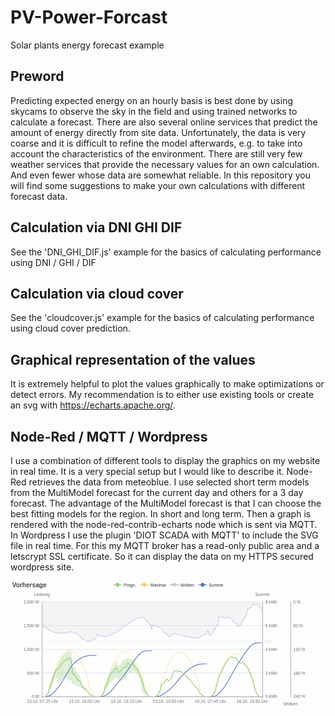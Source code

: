 # PV-Power-Forcast

Solar plants energy forecast example

## Preword

Predicting expected energy on an hourly basis is best done by using skycams to observe the sky in the field and using trained networks to calculate a forecast. There are also several online services that predict the amount of energy directly from site data. Unfortunately, the data is very coarse and it is difficult to refine the model afterwards, e.g. to take into account the characteristics of the environment. There are still very few weather services that provide the necessary values for an own calculation. And even fewer whose data are somewhat reliable. In this repository you will find some suggestions to make your own calculations with different forecast data.

## Calculation via DNI GHI DIF

See the 'DNI_GHI_DIF.js' example for the basics of calculating performance using DNI / GHI / DIF

## Calculation via cloud cover

See the 'cloudcover.js' example for the basics of calculating performance using cloud cover prediction.

## Graphical representation of the values

It is extremely helpful to plot the values graphically to make optimizations or detect errors. My recommendation is to either use existing tools or create an svg with https://echarts.apache.org/.

## Node-Red / MQTT / Wordpress

I use a combination of different tools to display the graphics on my website in real time. It is a very special setup but I would like to describe it.
Node-Red retrieves the data from meteoblue. I use selected short term models from the MultiModel forecast for the current day and others for a 3 day forecast. The advantage of the MultiModel forecast is that I can choose the best fitting models for the region. In short and long term. Then a graph is rendered with the node-red-contrib-echarts node which is sent via MQTT.
In Wordpress I use the plugin 'DIOT SCADA with MQTT' to include the SVG file in real time. For this my MQTT broker has a read-only public area and a letscrypt SSL certificate. So it can display the data on my HTTPS secured wordpress site.

<svg width="900" height="400" xmlns="http://www.w3.org/2000/svg" xmlns:xlink="http://www.w3.org/1999/xlink" version="1.1" baseProfile="full" viewBox="0 0 900 400">
<rect width="900" height="400" x="0" y="0" id="0" fill="none" fill-opacity="1"></rect>
<path d="M90 330.5L720 330.5" fill="none" stroke="#E0E6F1"></path>
<path d="M90 262.5L720 262.5" fill="none" stroke="#E0E6F1"></path>
<path d="M90 195.5L720 195.5" fill="none" stroke="#E0E6F1"></path>
<path d="M90 127.5L720 127.5" fill="none" stroke="#E0E6F1"></path>
<path d="M90 60.5L720 60.5" fill="none" stroke="#E0E6F1"></path>
<path d="M90 330.5L720 330.5" fill="none" stroke="#E0E6F1"></path>
<path d="M90 262.5L720 262.5" fill="none" stroke="#E0E6F1"></path>
<path d="M90 195.5L720 195.5" fill="none" stroke="#E0E6F1"></path>
<path d="M90 127.5L720 127.5" fill="none" stroke="#E0E6F1"></path>
<path d="M90 60.5L720 60.5" fill="none" stroke="#E0E6F1"></path>
<path d="M90 60.5L720 60.5" fill="none" stroke="#E0E6F1"></path>
<path d="M90 127.5L720 127.5" fill="none" stroke="#E0E6F1"></path>
<path d="M90 195.5L720 195.5" fill="none" stroke="#E0E6F1"></path>
<path d="M90 262.5L720 262.5" fill="none" stroke="#E0E6F1"></path>
<path d="M90 330.5L720 330.5" fill="none" stroke="#E0E6F1"></path>
<path d="M90.5 330L90.5 60" fill="none" stroke="#6E7079" stroke-linecap="round"></path>
<text dominant-baseline="central" text-anchor="middle" style="font-size:12px;font-family:sans-serif;" y="-6" transform="translate(90 45)" fill="#6E7079">Leistung</text>
<path d="M720.5 330L720.5 60" fill="none" stroke="#6E7079" stroke-linecap="round"></path>
<text dominant-baseline="central" text-anchor="middle" style="font-size:12px;font-family:sans-serif;" y="-6" transform="translate(720 45)" fill="#6E7079">Summe</text>
<path d="M800.5 60L800.5 330" fill="none" stroke="#6E7079" stroke-linecap="round"></path>
<text dominant-baseline="central" text-anchor="middle" style="font-size:12px;font-family:sans-serif;" y="6" transform="translate(800 345)" fill="#6E7079">Wolken</text>
<path d="M90 330.5L720 330.5" fill="none" stroke="#6E7079" stroke-linecap="round"></path>
<path d="M90.5 330L90.5 335" fill="none" stroke="#6E7079"></path>
<path d="M210.5 330L210.5 335" fill="none" stroke="#6E7079"></path>
<path d="M329.5 330L329.5 335" fill="none" stroke="#6E7079"></path>
<path d="M449.5 330L449.5 335" fill="none" stroke="#6E7079"></path>
<path d="M569.5 330L569.5 335" fill="none" stroke="#6E7079"></path>
<path d="M689.5 330L689.5 335" fill="none" stroke="#6E7079"></path>
<path d="M720.5 330L720.5 335" fill="none" stroke="#6E7079"></path>
<text dominant-baseline="central" text-anchor="end" style="font-size:12px;font-family:sans-serif;" xml:space="preserve" transform="translate(82 330)" fill="#6E7079">0 W</text>
<text dominant-baseline="central" text-anchor="end" style="font-size:12px;font-family:sans-serif;" xml:space="preserve" transform="translate(82 262.5)" fill="#6E7079">500 W</text>
<text dominant-baseline="central" text-anchor="end" style="font-size:12px;font-family:sans-serif;" xml:space="preserve" transform="translate(82 195)" fill="#6E7079">1,000 W</text>
<text dominant-baseline="central" text-anchor="end" style="font-size:12px;font-family:sans-serif;" xml:space="preserve" transform="translate(82 127.5)" fill="#6E7079">1,500 W</text>
<text dominant-baseline="central" text-anchor="end" style="font-size:12px;font-family:sans-serif;" xml:space="preserve" transform="translate(82 60)" fill="#6E7079">2,000 W</text>
<text dominant-baseline="central" text-anchor="start" style="font-size:12px;font-family:sans-serif;" xml:space="preserve" transform="translate(728 330)" fill="#6E7079">0 kWh</text>
<text dominant-baseline="central" text-anchor="start" style="font-size:12px;font-family:sans-serif;" xml:space="preserve" transform="translate(728 262.5)" fill="#6E7079">2 kWh</text>
<text dominant-baseline="central" text-anchor="start" style="font-size:12px;font-family:sans-serif;" xml:space="preserve" transform="translate(728 195)" fill="#6E7079">4 kWh</text>
<text dominant-baseline="central" text-anchor="start" style="font-size:12px;font-family:sans-serif;" xml:space="preserve" transform="translate(728 127.5)" fill="#6E7079">6 kWh</text>
<text dominant-baseline="central" text-anchor="start" style="font-size:12px;font-family:sans-serif;" xml:space="preserve" transform="translate(728 60)" fill="#6E7079">8 kWh</text>
<text dominant-baseline="central" text-anchor="start" style="font-size:12px;font-family:sans-serif;" xml:space="preserve" transform="translate(808 60)" fill="#6E7079">0 %</text>
<text dominant-baseline="central" text-anchor="start" style="font-size:12px;font-family:sans-serif;" xml:space="preserve" transform="translate(808 127.5)" fill="#6E7079">60 %</text>
<text dominant-baseline="central" text-anchor="start" style="font-size:12px;font-family:sans-serif;" xml:space="preserve" transform="translate(808 195)" fill="#6E7079">120 %</text>
<text dominant-baseline="central" text-anchor="start" style="font-size:12px;font-family:sans-serif;" xml:space="preserve" transform="translate(808 262.5)" fill="#6E7079">180 %</text>
<text dominant-baseline="central" text-anchor="start" style="font-size:12px;font-family:sans-serif;" xml:space="preserve" transform="translate(808 330)" fill="#6E7079">240 %</text>
<text dominant-baseline="central" text-anchor="middle" style="font-size:12px;font-family:sans-serif;" xml:space="preserve" y="6" transform="translate(91.712 338)" fill="#6E7079">13.10. 07:15 Uhr</text>
<text dominant-baseline="central" text-anchor="middle" style="font-size:12px;font-family:sans-serif;" xml:space="preserve" y="6" transform="translate(211.5489 338)" fill="#6E7079">13.10. 16:00 Uhr</text>
<text dominant-baseline="central" text-anchor="middle" style="font-size:12px;font-family:sans-serif;" xml:space="preserve" y="6" transform="translate(331.3859 338)" fill="#6E7079">14.10. 13:15 Uhr</text>
<text dominant-baseline="central" text-anchor="middle" style="font-size:12px;font-family:sans-serif;" xml:space="preserve" y="6" transform="translate(451.2228 338)" fill="#6E7079">15.10. 10:30 Uhr</text>
<text dominant-baseline="central" text-anchor="middle" style="font-size:12px;font-family:sans-serif;" xml:space="preserve" y="6" transform="translate(571.0598 338)" fill="#6E7079">16.10. 07:45 Uhr</text>
<text dominant-baseline="central" text-anchor="middle" style="font-size:12px;font-family:sans-serif;" xml:space="preserve" y="6" transform="translate(690.8967 338)" fill="#6E7079">16.10. 16:30 Uhr</text>
<g clip-path="url(#zr2264-c0)">
<path d="M91.7 119.3L95.1 132L98.6 132L102 134.3L105.4 135L108.8 141L112.3 141L115.7 142.4L119.1 142.9L122.5 146.6L126 146.6L129.4 147.2L132.8 147.4L136.2 148.9L139.6 148.9L143.1 148.9L146.5 148.9L149.9 148.9L153.3 148.9L156.8 148L160.2 147.8L163.6 145.5L167 145.5L170.5 145.8L173.9 145.9L177.3 146.6L180.7 146.6L184.2 148.6L187.6 149.3L191 154.5L194.4 154.5L197.9 157.6L201.3 158.6L204.7 166.9L208.1 166.9L211.5 168.3L215 168.8L218.4 172.5L221.8 172.5L225.2 171.7L228.7 171.4L232.1 169.1L235.5 169.1L238.9 166.6L242.4 165.8L245.8 159L249.2 150.8L252.6 156.8L256.1 156.8L259.5 157.3L262.9 157.5L266.3 159L269.8 159L273.2 158.2L276.6 157.9L280 155.6L283.5 155.6L286.9 153.9L290.3 153.4L293.7 148.9L297.1 148.9L300.6 146.9L304 146.3L307.4 141L310.8 141L314.3 138.2L317.7 137.3L321.1 129.8L324.5 129.8L328 127.5L331.4 126.8L334.8 120.8L338.2 120.8L341.7 118.5L345.1 117.8L348.5 111.8L351.9 111.8L355.4 110.1L358.8 109.5L362.2 105L365.6 105L369 104.7L372.5 104.6L375.9 103.9L379.3 103.9L382.7 107.3L386.2 108.4L389.6 117.4L393 117.4L396.4 122.4L399.9 124.1L403.3 137.6L406.7 126L410.1 127.5L413.6 127.5L417 128.9L420.4 129.4L423.8 133.1L427.3 133.1L430.7 136.8L434.1 138L437.5 147.8L441 147.8L444.4 150.6L447.8 151.5L451.2 159L454.6 159L458.1 156.8L461.5 156L464.9 150L468.3 150L471.8 150.8L475.2 151.1L478.6 153.4L482 153.4L485.5 154.2L488.9 154.5L492.3 156.8L495.7 156.8L499.2 157.6L502.6 157.9L506 160.1L509.4 160.1L512.9 160.7L516.3 160.9L519.7 162.4L523.1 162.4L526.5 162.4L530 162.4L533.4 162.4L536.8 162.4L540.2 160.7L543.7 160.1L547.1 155.6L550.5 155.6L553.9 153.4L557.4 152.6L560.8 146.6L564.2 140.3L567.6 154.5L571.1 154.5L574.5 150.3L577.9 148.9L581.3 137.6L584.8 137.6L588.2 128.9L591.6 126L595 102.8L598.5 102.8L601.9 103.3L605.3 103.5L608.7 105L612.1 105L615.6 104.7L619 104.6L622.4 103.9L625.8 103.9L629.3 107.3L632.7 108.4L636.1 117.4L639.5 117.4L643 120.5L646.4 121.5L649.8 129.8L653.2 129.8L656.7 125L660.1 123.4L663.5 110.6L666.9 110.6L670.4 102.8L673.8 100.1L677.2 79.1L680.6 79.1L684 76.3L687.5 75.4L690.9 67.9L694.3 67.9L697.7 67.6L701.2 67.5L704.6 66.8L708 66.8L711.4 72.1L714.9 73.9L718.3 88.1L718.3 60L714.9 60L711.4 60L708 60L704.6 60L701.2 60L697.7 60L694.3 60L690.9 60L687.5 60L684 60L680.6 60L677.2 60L673.8 60L670.4 60L666.9 60L663.5 60L660.1 60L656.7 60L653.2 60L649.8 60L646.4 60L643 60L639.5 60L636.1 60L632.7 60L629.3 60L625.8 60L622.4 60L619 60L615.6 60L612.1 60L608.7 60L605.3 60L601.9 60L598.5 60L595 60L591.6 60L588.2 60L584.8 60L581.3 60L577.9 60L574.5 60L571.1 60L567.6 60L564.2 60L560.8 60L557.4 60L553.9 60L550.5 60L547.1 60L543.7 60L540.2 60L536.8 60L533.4 60L530 60L526.5 60L523.1 60L519.7 60L516.3 60L512.9 60L509.4 60L506 60L502.6 60L499.2 60L495.7 60L492.3 60L488.9 60L485.5 60L482 60L478.6 60L475.2 60L471.8 60L468.3 60L464.9 60L461.5 60L458.1 60L454.6 60L451.2 60L447.8 60L444.4 60L441 60L437.5 60L434.1 60L430.7 60L427.3 60L423.8 60L420.4 60L417 60L413.6 60L410.1 60L406.7 60L403.3 60L399.9 60L396.4 60L393 60L389.6 60L386.2 60L382.7 60L379.3 60L375.9 60L372.5 60L369 60L365.6 60L362.2 60L358.8 60L355.4 60L351.9 60L348.5 60L345.1 60L341.7 60L338.2 60L334.8 60L331.4 60L328 60L324.5 60L321.1 60L317.7 60L314.3 60L310.8 60L307.4 60L304 60L300.6 60L297.1 60L293.7 60L290.3 60L286.9 60L283.5 60L280 60L276.6 60L273.2 60L269.8 60L266.3 60L262.9 60L259.5 60L256.1 60L252.6 60L249.2 60L245.8 60L242.4 60L238.9 60L235.5 60L232.1 60L228.7 60L225.2 60L221.8 60L218.4 60L215 60L211.5 60L208.1 60L204.7 60L201.3 60L197.9 60L194.4 60L191 60L187.6 60L184.2 60L180.7 60L177.3 60L173.9 60L170.5 60L167 60L163.6 60L160.2 60L156.8 60L153.3 60L149.9 60L146.5 60L143.1 60L139.6 60L136.2 60L132.8 60L129.4 60L126 60L122.5 60L119.1 60L115.7 60L112.3 60L108.8 60L105.4 60L102 60L98.6 60L95.1 60L91.7 60Z" fill="#ccc" fill-opacity="0.2"></path>
</g>
<g clip-path="url(#zr2264-c1)">
<path d="M98.6 329.9L102 327.4L105.4 322.4L108.8 316.1L112.3 298.7L115.7 289.5L119.1 279.3L122.5 268L126 258.9L129.4 250.2L132.8 242.3L136.2 236.2L139.6 229.4L143.1 223.2L146.5 217.9L149.9 213.7L153.3 209.8L156.8 206.7L160.2 203.7L163.6 200.6L167 199.8L170.5 199.7L173.9 204.7L177.3 244.4L180.7 245.9L184.2 247.9L187.6 253.4L191 265.4L194.4 268.3L197.9 271.7L201.3 279.8L204.7 297.4L208.1 300.2L211.5 303.1L215 307.6L218.4 314.4L221.8 317.1L225.2 322.6L228.7 324.6L232.1 326.5L235.5 328.6L238.9 329.9L238.9 329.9L235.5 328.9L232.1 327.2L228.7 325.2L225.2 323.2L221.8 318.1L218.4 315.7L215 313.4L211.5 311.2L208.1 309.1L204.7 307.2L201.3 305.4L197.9 303.7L194.4 302.3L191 300.9L187.6 297.7L184.2 296L180.7 295.2L177.3 294.5L173.9 285.7L170.5 282.7L167 282.7L163.6 283L160.2 276L156.8 274.6L153.3 276L149.9 277.8L146.5 283.1L143.1 286.5L139.6 289L136.2 291.8L132.8 276.7L129.4 277.1L126 282.9L122.5 288.9L119.1 301L115.7 308.1L112.3 313.1L108.8 322.5L105.4 324L102 327.8L98.6 329.9ZZZZM256.1 329.9L259.5 328.2L262.9 324L266.3 317.8L269.8 302L273.2 293.5L276.6 283.9L280 272.5L283.5 263.9L286.9 255.8L290.3 248.9L293.7 245.1L297.1 238.8L300.6 233.1L304 231.6L307.4 243.8L310.8 240.8L314.3 238.3L317.7 233.7L321.1 225L324.5 224.2L328 224L331.4 222.3L334.8 217.9L338.2 219.9L341.7 222.5L345.1 224.3L348.5 224.6L351.9 229.5L355.4 234.9L358.8 240.3L362.2 245.2L365.6 252.6L369 260.4L372.5 268.7L375.9 277.3L379.3 286.4L382.7 305.3L386.2 313.2L389.6 320.6L393 326.7L396.4 329.9L396.4 330L393 329.1L389.6 327.5L386.2 325.6L382.7 323.5L379.3 318.6L375.9 316.2L372.5 288.8L369 276.5L365.6 270.5L362.2 264.9L358.8 264L355.4 261.2L351.9 257.2L348.5 253.8L345.1 262.1L341.7 264.3L338.2 262.6L334.8 261.4L331.4 275.9L328 281.3L324.5 281.4L321.1 281.8L317.7 282.5L314.3 283.5L310.8 284.7L307.4 286.3L304 277.1L300.6 276.5L297.1 279.7L293.7 283.1L290.3 284.8L286.9 288.4L283.5 293L280 297.7L276.6 304.6L273.2 309.9L269.8 314.6L266.3 323.3L262.9 327L259.5 329.1L256.1 330ZZZZM413.6 330L417 328.5L420.4 324.8L423.8 320.1L427.3 314.3L430.7 299.1L434.1 293.3L437.5 293.1L441 287.4L444.4 282L447.8 279.8L451.2 286.1L454.6 282.7L458.1 279.7L461.5 273.3L464.9 260.2L468.3 257.7L471.8 255.6L475.2 255.3L478.6 258.5L482 257.9L485.5 257.7L488.9 259.5L492.3 264.8L495.7 266L499.2 267.5L502.6 270.9L506 277.5L509.4 280L512.9 282.7L516.3 286.6L519.7 292.3L523.1 295.6L526.5 299.2L530 303L533.4 306.9L536.8 311.1L540.2 319.5L543.7 322.5L547.1 325.2L550.5 328.5L553.9 330L550.5 328.5L547.1 325.2L543.7 322.5L540.2 319.5L536.8 311.1L533.4 306.9L530 303L526.5 299.2L523.1 295.6L519.7 292.3L516.3 286.6L512.9 282.7L509.4 280L506 277.5L502.6 270.9L499.2 267.5L495.7 266L492.3 264.8L488.9 259.5L485.5 257.7L482 257.9L478.6 258.5L475.2 255.3L471.8 255.6L468.3 257.7L464.9 260.2L461.5 273.3L458.1 279.7L454.6 282.7L451.2 286.1L447.8 279.8L444.4 282L441 287.4L437.5 293.1L434.1 293.3L430.7 299.1L427.3 314.3L423.8 320.1L420.4 326.1L417 329L413.6 330ZZZZM571.1 330L574.5 329.2L577.9 326.5L581.3 321.2L584.8 315.9L588.2 301.7L591.6 291.3L595 276.6L598.5 268.3L601.9 260.3L605.3 253L608.7 246.4L612.1 240.1L615.6 234.3L619 229.1L622.4 224.4L625.8 220.6L629.3 217.6L632.7 216.6L636.1 220.4L639.5 219.6L643 219.5L646.4 222.2L649.8 230.9L653.2 232.7L656.7 235.1L660.1 234.3L663.5 229.9L666.9 234.6L670.4 239.9L673.8 243.4L677.2 246.8L680.6 254.3L684 262.2L687.5 270.6L690.9 279.4L694.3 288.7L697.7 307.3L701.2 315.1L704.6 322.3L708 328L711.4 330L708 328L704.6 322.3L701.2 315.1L697.7 307.3L694.3 288.7L690.9 279.4L687.5 270.6L684 262.2L680.6 254.3L677.2 246.8L673.8 243.4L670.4 239.9L666.9 234.6L663.5 229.9L660.1 234.3L656.7 235.1L653.2 232.7L649.8 230.9L646.4 222.2L643 219.5L639.5 219.6L636.1 220.4L632.7 216.6L629.3 217.6L625.8 220.6L622.4 224.4L619 229.1L615.6 234.3L612.1 240.1L608.7 246.4L605.3 253L601.9 260.3L598.5 268.3L595 276.6L591.6 291.3L588.2 301.7L584.8 315.9L581.3 321.2L577.9 326.5L574.5 329.2L571.1 330ZZ" fill="#91cc75" fill-opacity="0.3"></path>
</g>
<g clip-path="url(#zr2264-c2)">
<path d="M98.6 329.8L102 327.2L105.4 322L108.8 315.2L112.3 296.6L115.7 286.7L119.1 277L122.5 267.5L126 258.3L129.4 249.6L132.8 241.3L136.2 233.7L139.6 226.6L143.1 220.2L146.5 214.7L149.9 209.9L153.3 205.8L156.8 202.6L160.2 200.1L163.6 198.4L167 197.6L170.5 197.5L173.9 198.3L177.3 199.8L180.7 202.1L184.2 205.2L187.6 209.1L191 213.7L194.4 219L197.9 225L201.3 231.5L204.7 238.7L208.1 246.5L211.5 254.8L215 263.6L218.4 272.8L221.8 282.5L225.2 302.7L228.7 311L232.1 318.8L235.5 325.5L238.9 329.7M256.1 329.9L259.5 327.8L262.9 322.8L266.3 316.3L269.8 298.5L273.2 288.9L276.6 279.4L280 270.2L283.5 261.3L286.9 252.9L290.3 244.9L293.7 237.4L297.1 230.6L300.6 224.3L304 218.8L307.4 214L310.8 209.9L314.3 206.6L317.7 204L321.1 202.1L324.5 201.1L328 200.9L331.4 201.5L334.8 202.9L338.2 205.1L341.7 208.1L345.1 211.8L348.5 216.3L351.9 221.5L355.4 227.4L358.8 233.9L362.2 241L365.6 248.7L369 256.9L372.5 265.6L375.9 274.8L379.3 284.4L382.7 304.2L386.2 312.4L389.6 320L393 326.4L396.4 329.9M413.6 330L417 328.2L420.4 323.7L423.8 317.5L427.3 310.3L430.7 291.1L434.1 281.8L437.5 272.7L441 263.9L444.4 255.5L447.8 247.6L451.2 240.1L454.6 233.3L458.1 227L461.5 221.5L464.9 216.7L468.3 212.6L471.8 209.2L475.2 206.6L478.6 204.7L482 203.7L485.5 203.4L488.9 204L492.3 205.4L495.7 207.5L499.2 210.5L502.6 214.2L506 218.7L509.4 223.8L512.9 229.7L516.3 236.2L519.7 243.2L523.1 250.9L526.5 259.1L530 267.8L533.4 277L536.8 286.5L540.2 305.8L543.7 313.8L547.1 321.2L550.5 327.3L553.9 329.9M571.1 330L574.5 328.6L577.9 324.4L581.3 318.3L584.8 311.3L588.2 292.5L591.6 283.3L595 274.3L598.5 265.6L601.9 257.3L605.3 249.5L608.7 242.2L612.1 235.5L615.6 229.5L619 224.1L622.4 219.5L625.8 215.6L629.3 212.4L632.7 210L636.1 208.3L639.5 207.4L643 207.3L646.4 207.9L649.8 209.4L653.2 211.6L656.7 214.5L660.1 218.2L663.5 222.6L666.9 227.6L670.4 233.3L673.8 239.6L677.2 246.5L680.6 254L684 262L687.5 270.4L690.9 279.4L694.3 288.7L697.7 307.3L701.2 315.1L704.6 322.3L708 328L711.4 330" fill="none" stroke="#fac858" stroke-linejoin="bevel"></path>
</g>
<g clip-path="url(#zr2264-c3)">
<path d="M98.6 330L102 329.9L105.4 329.5L108.8 328.8L112.3 327.4L115.7 325.5L119.1 323.1L122.5 320L126 316.4L129.4 312.4L132.8 308.1L136.2 303.8L139.6 299.2L143.1 294.3L146.5 289.1L149.9 283.8L153.3 278.2L156.8 272.6L160.2 266.7L163.6 260.8L167 254.8L170.5 248.8L173.9 243.3L177.3 239.8L180.7 236.3L184.2 233L187.6 229.9L191 227.2L194.4 224.7L197.9 222.3L201.3 220.2L204.7 218.7L208.1 217.3L211.5 216L215 214.9L218.4 214.1L221.8 213.4L225.2 213L228.7 212.8L232.1 212.6L235.5 212.5L238.9 212.5L242.4 212.5L245.8 212.5M256.1 330L259.5 329.9L262.9 329.7L266.3 329.1L269.8 327.8L273.2 326.2L276.6 324L280 321.3L283.5 318.2L286.9 314.7L290.3 310.9L293.7 307L297.1 302.8L300.6 298.3L304 293.9L307.4 290.1L310.8 286.3L314.3 282.3L317.7 278.1L321.1 273.6L324.5 269L328 264.5L331.4 259.7L334.8 254.5L338.2 249.4L341.7 244.4L345.1 239.4L348.5 234.2L351.9 229.3L355.4 224.6L358.8 220.2L362.2 215.9L365.6 212L369 208.5L372.5 205.5L375.9 203.3L379.3 201.4L382.7 200.3L386.2 199.6L389.6 199.2L393 199.1L396.4 199.1L399.9 199.1L403.3 199.1M413.6 330L417 329.9L420.4 329.7L423.8 329.1L427.3 328.3L430.7 326.6L434.1 324.6L437.5 322.5L441 320.2L444.4 317.6L447.8 314.8L451.2 312.4L454.6 309.8L458.1 307L461.5 303.9L464.9 300.1L468.3 296.1L471.8 292L475.2 287.9L478.6 284L482 280.1L485.5 276.1L488.9 272.2L492.3 268.6L495.7 265.1L499.2 261.7L502.6 258.5L506 255.6L509.4 252.8L512.9 250.2L516.3 247.9L519.7 245.8L523.1 243.9L526.5 242.2L530 240.7L533.4 239.5L536.8 238.4L540.2 237.8L543.7 237.4L547.1 237.2L550.5 237.1L553.9 237.1L557.4 237.1L560.8 237.1M571.1 330L574.5 330L577.9 329.8L581.3 329.3L584.8 328.5L588.2 327L591.6 324.8L595 321.9L598.5 318.5L601.9 314.7L605.3 310.5L608.7 305.9L612.1 300.9L615.6 295.7L619 290.2L622.4 284.4L625.8 278.4L629.3 272.2L632.7 266L636.1 260L639.5 253.9L643 247.8L646.4 241.9L649.8 236.5L653.2 231.2L656.7 225.9L660.1 220.7L663.5 215.2L666.9 210L670.4 205L673.8 200.3L677.2 195.7L680.6 191.6L684 187.8L687.5 184.6L690.9 181.8L694.3 179.5L697.7 178.3L701.2 177.5L704.6 177L708 176.9L711.4 176.9L714.9 176.9L718.3 176.9" fill="none" stroke="#5470c6" stroke-width="2" stroke-linejoin="bevel"></path>
</g>
<g clip-path="url(#zr2264-c0)">
<path d="M91.7 119.3L95.1 132L98.6 132L102 134.3L105.4 135L108.8 141L112.3 141L115.7 142.4L119.1 142.9L122.5 146.6L126 146.6L129.4 147.2L132.8 147.4L136.2 148.9L139.6 148.9L143.1 148.9L146.5 148.9L149.9 148.9L153.3 148.9L156.8 148L160.2 147.8L163.6 145.5L167 145.5L170.5 145.8L173.9 145.9L177.3 146.6L180.7 146.6L184.2 148.6L187.6 149.3L191 154.5L194.4 154.5L197.9 157.6L201.3 158.6L204.7 166.9L208.1 166.9L211.5 168.3L215 168.8L218.4 172.5L221.8 172.5L225.2 171.7L228.7 171.4L232.1 169.1L235.5 169.1L238.9 166.6L242.4 165.8L245.8 159L249.2 150.8L252.6 156.8L256.1 156.8L259.5 157.3L262.9 157.5L266.3 159L269.8 159L273.2 158.2L276.6 157.9L280 155.6L283.5 155.6L286.9 153.9L290.3 153.4L293.7 148.9L297.1 148.9L300.6 146.9L304 146.3L307.4 141L310.8 141L314.3 138.2L317.7 137.3L321.1 129.8L324.5 129.8L328 127.5L331.4 126.8L334.8 120.8L338.2 120.8L341.7 118.5L345.1 117.8L348.5 111.8L351.9 111.8L355.4 110.1L358.8 109.5L362.2 105L365.6 105L369 104.7L372.5 104.6L375.9 103.9L379.3 103.9L382.7 107.3L386.2 108.4L389.6 117.4L393 117.4L396.4 122.4L399.9 124.1L403.3 137.6L406.7 126L410.1 127.5L413.6 127.5L417 128.9L420.4 129.4L423.8 133.1L427.3 133.1L430.7 136.8L434.1 138L437.5 147.8L441 147.8L444.4 150.6L447.8 151.5L451.2 159L454.6 159L458.1 156.8L461.5 156L464.9 150L468.3 150L471.8 150.8L475.2 151.1L478.6 153.4L482 153.4L485.5 154.2L488.9 154.5L492.3 156.8L495.7 156.8L499.2 157.6L502.6 157.9L506 160.1L509.4 160.1L512.9 160.7L516.3 160.9L519.7 162.4L523.1 162.4L526.5 162.4L530 162.4L533.4 162.4L536.8 162.4L540.2 160.7L543.7 160.1L547.1 155.6L550.5 155.6L553.9 153.4L557.4 152.6L560.8 146.6L564.2 140.3L567.6 154.5L571.1 154.5L574.5 150.3L577.9 148.9L581.3 137.6L584.8 137.6L588.2 128.9L591.6 126L595 102.8L598.5 102.8L601.9 103.3L605.3 103.5L608.7 105L612.1 105L615.6 104.7L619 104.6L622.4 103.9L625.8 103.9L629.3 107.3L632.7 108.4L636.1 117.4L639.5 117.4L643 120.5L646.4 121.5L649.8 129.8L653.2 129.8L656.7 125L660.1 123.4L663.5 110.6L666.9 110.6L670.4 102.8L673.8 100.1L677.2 79.1L680.6 79.1L684 76.3L687.5 75.4L690.9 67.9L694.3 67.9L697.7 67.6L701.2 67.5L704.6 66.8L708 66.8L711.4 72.1L714.9 73.9L718.3 88.1" fill="none" stroke="#5470c6" stroke-opacity="0.7" stroke-linejoin="bevel"></path>
</g>
<g clip-path="url(#zr2264-c4)">
<path d="M98.6 329.9L102 327.5L105.4 323L108.8 318.3L112.3 303.6L115.7 295.9L119.1 286.2L122.5 273.2L126 264.8L129.4 256.9L132.8 251.2L136.2 251.7L139.6 246L143.1 240.8L146.5 236.3L149.9 232.4L153.3 229.1L156.8 226.5L160.2 224L163.6 221.4L167 220.7L170.5 220.6L173.9 229.5L177.3 266.3L180.7 267.5L184.2 269L187.6 273L191 281.6L194.4 283.8L197.9 286.3L201.3 291.7L204.7 302.2L208.1 304.5L211.5 307.1L215 310.5L218.4 315.1L221.8 317.6L225.2 322.9L228.7 324.9L232.1 326.8L235.5 328.7L238.9 329.9M256.1 329.9L259.5 328.6L262.9 325.2L266.3 319.9L269.8 306.8L273.2 299.7L276.6 291.4L280 280.4L283.5 273L286.9 266L290.3 260.6L293.7 258.8L297.1 253.5L300.6 248.7L304 248.8L307.4 262L310.8 259.6L314.3 257.6L317.7 254.2L321.1 247.6L324.5 247L328 246.9L331.4 243.6L334.8 234.9L338.2 236.6L341.7 238.8L345.1 238.9L348.5 235.7L351.9 240L355.4 244.9L358.8 249.2L362.2 252.4L365.6 259.1L369 266.3L372.5 275.5L375.9 288.7L379.3 295.9L382.7 310.7L386.2 316.9L389.6 322.8L393 327.4L396.4 329.9M413.6 330L417 328.7L420.4 325.4L423.8 320.1L427.3 314.3L430.7 299.1L434.1 293.3L437.5 293.1L441 287.4L444.4 282L447.8 279.8L451.2 286.1L454.6 282.7L458.1 279.7L461.5 273.3L464.9 260.2L468.3 257.7L471.8 255.6L475.2 255.3L478.6 258.5L482 257.9L485.5 257.7L488.9 259.5L492.3 264.8L495.7 266L499.2 267.5L502.6 270.9L506 277.5L509.4 280L512.9 282.7L516.3 286.6L519.7 292.3L523.1 295.6L526.5 299.2L530 303L533.4 306.9L536.8 311.1L540.2 319.5L543.7 322.5L547.1 325.2L550.5 328.5L553.9 330M571.1 330L574.5 329.2L577.9 326.5L581.3 321.2L584.8 315.9L588.2 301.7L591.6 291.3L595 276.6L598.5 268.3L601.9 260.3L605.3 253L608.7 246.4L612.1 240.1L615.6 234.3L619 229.1L622.4 224.4L625.8 220.6L629.3 217.6L632.7 216.6L636.1 220.4L639.5 219.6L643 219.5L646.4 222.2L649.8 230.9L653.2 232.7L656.7 235.1L660.1 234.3L663.5 229.9L666.9 234.6L670.4 239.9L673.8 243.4L677.2 246.8L680.6 254.3L684 262.2L687.5 270.6L690.9 279.4L694.3 288.7L697.7 307.3L701.2 315.1L704.6 322.3L708 328L711.4 330" fill="none" stroke="#91cc75" stroke-width="2" stroke-linejoin="bevel"></path>
</g>
<g clip-path="url(#zr2264-c5)">
<path d="M98.6 329.9L102 327.8L105.4 324L108.8 322.5L112.3 313.1L115.7 308.1L119.1 301L122.5 288.9L126 282.9L129.4 277.1L132.8 276.7L136.2 291.8L139.6 289L143.1 286.5L146.5 283.1L149.9 277.8L153.3 276L156.8 274.6L160.2 276L163.6 283L167 282.7L170.5 282.7L173.9 285.7L177.3 294.5L180.7 295.2L184.2 296L187.6 297.7L191 300.9L194.4 302.3L197.9 303.7L201.3 305.4L204.7 307.2L208.1 309.1L211.5 311.2L215 313.4L218.4 315.7L221.8 318.1L225.2 323.2L228.7 325.2L232.1 327.2L235.5 328.9L238.9 329.9M256.1 330L259.5 329.1L262.9 327L266.3 323.3L269.8 314.6L273.2 309.9L276.6 304.6L280 297.7L283.5 293L286.9 288.4L290.3 284.8L293.7 283.1L297.1 279.7L300.6 276.5L304 277.1L307.4 286.3L310.8 284.7L314.3 283.5L317.7 282.5L321.1 281.8L324.5 281.4L328 281.3L331.4 275.9L334.8 261.4L338.2 262.6L341.7 264.3L345.1 262.1L348.5 253.8L351.9 257.2L355.4 261.2L358.8 264L362.2 264.9L365.6 270.5L369 276.5L372.5 288.8L375.9 316.2L379.3 318.6L382.7 323.5L386.2 325.6L389.6 327.5L393 329.1L396.4 330M413.6 330L417 329L420.4 326.1L423.8 320.1L427.3 314.3L430.7 299.1L434.1 293.3L437.5 293.1L441 287.4L444.4 282L447.8 279.8L451.2 286.1L454.6 282.7L458.1 279.7L461.5 273.3L464.9 260.2L468.3 257.7L471.8 255.6L475.2 255.3L478.6 258.5L482 257.9L485.5 257.7L488.9 259.5L492.3 264.8L495.7 266L499.2 267.5L502.6 270.9L506 277.5L509.4 280L512.9 282.7L516.3 286.6L519.7 292.3L523.1 295.6L526.5 299.2L530 303L533.4 306.9L536.8 311.1L540.2 319.5L543.7 322.5L547.1 325.2L550.5 328.5L553.9 330M571.1 330L574.5 329.2L577.9 326.5L581.3 321.2L584.8 315.9L588.2 301.7L591.6 291.3L595 276.6L598.5 268.3L601.9 260.3L605.3 253L608.7 246.4L612.1 240.1L615.6 234.3L619 229.1L622.4 224.4L625.8 220.6L629.3 217.6L632.7 216.6L636.1 220.4L639.5 219.6L643 219.5L646.4 222.2L649.8 230.9L653.2 232.7L656.7 235.1L660.1 234.3L663.5 229.9L666.9 234.6L670.4 239.9L673.8 243.4L677.2 246.8L680.6 254.3L684 262.2L687.5 270.6L690.9 279.4L694.3 288.7L697.7 307.3L701.2 315.1L704.6 322.3L708 328L711.4 330" fill="none" stroke="#5470c6" stroke-width="2" stroke-opacity="0" stroke-linejoin="bevel"></path>
</g>
<g clip-path="url(#zr2264-c1)">
<path d="M98.6 329.9L102 327.4L105.4 322.4L108.8 316.1L112.3 298.7L115.7 289.5L119.1 279.3L122.5 268L126 258.9L129.4 250.2L132.8 242.3L136.2 236.2L139.6 229.4L143.1 223.2L146.5 217.9L149.9 213.7L153.3 209.8L156.8 206.7L160.2 203.7L163.6 200.6L167 199.8L170.5 199.7L173.9 204.7L177.3 244.4L180.7 245.9L184.2 247.9L187.6 253.4L191 265.4L194.4 268.3L197.9 271.7L201.3 279.8L204.7 297.4L208.1 300.2L211.5 303.1L215 307.6L218.4 314.4L221.8 317.1L225.2 322.6L228.7 324.6L232.1 326.5L235.5 328.6L238.9 329.9M256.1 329.9L259.5 328.2L262.9 324L266.3 317.8L269.8 302L273.2 293.5L276.6 283.9L280 272.5L283.5 263.9L286.9 255.8L290.3 248.9L293.7 245.1L297.1 238.8L300.6 233.1L304 231.6L307.4 243.8L310.8 240.8L314.3 238.3L317.7 233.7L321.1 225L324.5 224.2L328 224L331.4 222.3L334.8 217.9L338.2 219.9L341.7 222.5L345.1 224.3L348.5 224.6L351.9 229.5L355.4 234.9L358.8 240.3L362.2 245.2L365.6 252.6L369 260.4L372.5 268.7L375.9 277.3L379.3 286.4L382.7 305.3L386.2 313.2L389.6 320.6L393 326.7L396.4 329.9M413.6 330L417 328.5L420.4 324.8L423.8 320.1L427.3 314.3L430.7 299.1L434.1 293.3L437.5 293.1L441 287.4L444.4 282L447.8 279.8L451.2 286.1L454.6 282.7L458.1 279.7L461.5 273.3L464.9 260.2L468.3 257.7L471.8 255.6L475.2 255.3L478.6 258.5L482 257.9L485.5 257.7L488.9 259.5L492.3 264.8L495.7 266L499.2 267.5L502.6 270.9L506 277.5L509.4 280L512.9 282.7L516.3 286.6L519.7 292.3L523.1 295.6L526.5 299.2L530 303L533.4 306.9L536.8 311.1L540.2 319.5L543.7 322.5L547.1 325.2L550.5 328.5L553.9 330M571.1 330L574.5 329.2L577.9 326.5L581.3 321.2L584.8 315.9L588.2 301.7L591.6 291.3L595 276.6L598.5 268.3L601.9 260.3L605.3 253L608.7 246.4L612.1 240.1L615.6 234.3L619 229.1L622.4 224.4L625.8 220.6L629.3 217.6L632.7 216.6L636.1 220.4L639.5 219.6L643 219.5L646.4 222.2L649.8 230.9L653.2 232.7L656.7 235.1L660.1 234.3L663.5 229.9L666.9 234.6L670.4 239.9L673.8 243.4L677.2 246.8L680.6 254.3L684 262.2L687.5 270.6L690.9 279.4L694.3 288.7L697.7 307.3L701.2 315.1L704.6 322.3L708 328L711.4 330" fill="none" stroke="#91cc75" stroke-width="2" stroke-opacity="0" stroke-linejoin="bevel"></path>
</g>
<g clip-path="url(#zr2264-c6)">
<path d="" fill="none" stroke="#fac858" stroke-width="2" stroke-linejoin="bevel"></path>
</g>
<path d="M-5 -5l325.6 0l0 22l-325.6 0Z" transform="translate(292.18 5)" fill="rgb(0,0,0)" fill-opacity="0" stroke="#ccc" stroke-width="0"></path>
<path d="M0 7L25 7" transform="translate(293.18 4)" fill="#000" stroke="#91cc75" stroke-width="2" stroke-linecap="butt" stroke-miterlimit="10"></path>
<path d="M18.1 7A5.6 5.6 0 1 1 18.1 6.4A5.6 5.6 0 0 1 18.1 7" transform="translate(293.18 4)" fill="#91cc75"></path>
<text dominant-baseline="central" text-anchor="start" style="font-size:12px;font-family:sans-serif;" x="30" y="7" transform="translate(293.18 4)" fill="#333">Progn.</text>
<path d="M0 7L25 7" transform="translate(369.7 4)" fill="#000" stroke="#fac858" stroke-width="2" stroke-linecap="butt" stroke-miterlimit="10"></path>
<path d="M18.1 7A5.6 5.6 0 1 1 18.1 6.4A5.6 5.6 0 0 1 18.1 7" transform="translate(369.7 4)" fill="#fac858"></path>
<text dominant-baseline="central" text-anchor="start" style="font-size:12px;font-family:sans-serif;" x="30" y="7" transform="translate(369.7 4)" fill="#333">Maximal</text>
<path d="M0 7L25 7" transform="translate(455.34 4)" fill="#000" fill-opacity="0.7" stroke="#5470c6" stroke-width="2" stroke-opacity="0.7" stroke-linecap="butt" stroke-miterlimit="10"></path>
<path d="M18.1 7A5.6 5.6 0 1 1 18.1 6.4A5.6 5.6 0 0 1 18.1 7" transform="translate(455.34 4)" fill="#ccc"></path>
<text dominant-baseline="central" text-anchor="start" style="font-size:12px;font-family:sans-serif;" x="30" y="7" transform="translate(455.34 4)" fill="#333">Wolken</text>
<path d="M0 7L25 7" transform="translate(536.42 4)" fill="#000" stroke="#5470c6" stroke-width="2" stroke-linecap="butt" stroke-miterlimit="10"></path>
<path d="M18.1 7A5.6 5.6 0 1 1 18.1 6.4A5.6 5.6 0 0 1 18.1 7" transform="translate(536.42 4)" fill="#5470c6"></path>
<text dominant-baseline="central" text-anchor="start" style="font-size:12px;font-family:sans-serif;" x="30" y="7" transform="translate(536.42 4)" fill="#333">Summe</text>
<path d="M90 172.5L720 172.5" fill="none" stroke="#5470c6" stroke-opacity="0.2" stroke-dasharray="4,2"></path>
<text dominant-baseline="central" text-anchor="start" style="font-size:12px;font-family:sans-serif;" transform="translate(725 172.5)" fill="#333" fill-opacity="0.2" stroke="rgb(255,255,255)" stroke-width="2" paint-order="stroke" stroke-opacity="0.2" stroke-miterlimit="2">100</text>
<path d="M-5 -5l107.4 0l0 22l-107.4 0Z" transform="translate(5 5)" fill="rgb(0,0,0)" fill-opacity="0" stroke="#ccc" stroke-width="0"></path>
<text dominant-baseline="central" text-anchor="start" style="font-size:18px;font-family:sans-serif;font-weight:bold;" xml:space="preserve" y="6" transform="translate(5 5)" fill="#464646">Vorhersage</text>
<defs>
<clipPath id="zr2264-c0">
<path d="M89 59.5l631 0l0 271l-631 0Z" fill="#000" class="zr2264-cls-0"></path>
</clipPath>
<clipPath id="zr2264-c1">
<path d="M89 59l632 0l0 272l-632 0Z" fill="#000" class="zr2264-cls-1"></path>
</clipPath>
<clipPath id="zr2264-c2">
<path d="M89 59.5l631 0l0 271l-631 0Z" fill="#000" class="zr2264-cls-2"></path>
</clipPath>
<clipPath id="zr2264-c3">
<path d="M89 59l632 0l0 272l-632 0Z" fill="#000" class="zr2264-cls-3"></path>
</clipPath>
<clipPath id="zr2264-c4">
<path d="M89 59l632 0l0 272l-632 0Z" fill="#000" class="zr2264-cls-4"></path>
</clipPath>
<clipPath id="zr2264-c5">
<path d="M89 59l632 0l0 272l-632 0Z" fill="#000" class="zr2264-cls-5"></path>
</clipPath>
<clipPath id="zr2264-c6">
<path d="M89 59l632 0l0 272l-632 0Z" fill="#000" class="zr2264-cls-6"></path>
</clipPath>
</defs>
<style>&lt;![CDATA[
.zr2264-cls-0 {
animation:zr2264-ani-0 1s linear both;
}
.zr2264-cls-1 {
animation:zr2264-ani-1 1s linear both;
}
.zr2264-cls-2 {
animation:zr2264-ani-2 1s linear both;
}
.zr2264-cls-3 {
animation:zr2264-ani-3 1s linear both;
}
.zr2264-cls-4 {
animation:zr2264-ani-4 1s linear both;
}
.zr2264-cls-5 {
animation:zr2264-ani-5 1s linear both;
}
.zr2264-cls-6 {
animation:zr2264-ani-6 1s linear both;
}
@keyframes zr2264-ani-0 {
0% {
d:path("M89 59.5l0 0l0 271l0 0Z");
}
100% {
d:path("M89 59.5l631 0l0 271l-631 0Z");
}
}
@keyframes zr2264-ani-1 {
0% {
d:path("M89 59l0 0l0 272l0 0Z");
}
100% {
d:path("M89 59l632 0l0 272l-632 0Z");
}
}
@keyframes zr2264-ani-2 {
0% {
d:path("M89 59.5l0 0l0 271l0 0Z");
}
100% {
d:path("M89 59.5l631 0l0 271l-631 0Z");
}
}
@keyframes zr2264-ani-3 {
0% {
d:path("M89 59l0 0l0 272l0 0Z");
}
100% {
d:path("M89 59l632 0l0 272l-632 0Z");
}
}
@keyframes zr2264-ani-4 {
0% {
d:path("M89 59l0 0l0 272l0 0Z");
}
100% {
d:path("M89 59l632 0l0 272l-632 0Z");
}
}
@keyframes zr2264-ani-5 {
0% {
d:path("M89 59l0 0l0 272l0 0Z");
}
100% {
d:path("M89 59l632 0l0 272l-632 0Z");
}
}
@keyframes zr2264-ani-6 {
0% {
d:path("M89 59l0 0l0 272l0 0Z");
}
100% {
d:path("M89 59l632 0l0 272l-632 0Z");
}
}
]]&gt;

</style>
</svg>